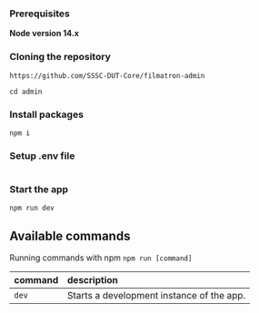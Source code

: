 ### Prerequisites

**Node version 14.x**

### Cloning the repository

```shell
https://github.com/SSSC-DUT-Core/filmatron-admin
```

```shell
cd admin
```

### Install packages

```shell
npm i
```

### Setup .env file


```js

```

### Start the app

```shell
npm run dev
```

## Available commands

Running commands with npm `npm run [command]`

| command         | description                              |
| :-------------- | :--------------------------------------- |
| `dev`           | Starts a development instance of the app. |
